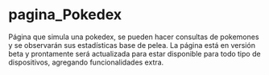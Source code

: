 # pagina_Pokedex
Página que simula una pokedex, se pueden hacer consultas de pokemones y se observarán sus estadísticas base de pelea. La página está en versión beta y prontamente será actualizada para estar disponible para todo tipo de dispositivos, agregando funcionalidades extra.

